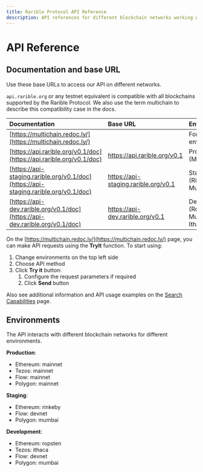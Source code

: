 ```yaml
---
title: Rarible Protocol API Reference
description: API references for different blockchain networks working with the protocol
---
```


# API Reference

## Documentation and base URL

Use these base URLs to access our API on different networks.

`api.rarible.org` or any testnet equivalent is compatible with all blockchains supported by the Rarible Protocol. We also use the term multichain to describe this compatibility case in the docs.

| Documentation                                                                        | Base URL                             | Environments                            |
|:-------------------------------------------------------------------------------------|:-------------------------------------|:----------------------------------------|
| [https://multichain.redoc.ly/](https://multichain.redoc.ly/)                         |                                      | For all environments                    |
| [https://api.rarible.org/v0.1/doc](https://api.rarible.org/v0.1/doc)                 | https://api.rarible.org/v0.1         | Production (Mainnet)                    |
| [https://api-staging.rarible.org/v0.1/doc](https://api-staging.rarible.org/v0.1/doc) | https://api-staging.rarible.org/v0.1 | Staging (Rinkeby, Mumbai)               |
| [https://api-dev.rarible.org/v0.1/doc](https://api-dev.rarible.org/v0.1/doc)         | https://api-dev.rarible.org/v0.1     | Development (Ropsten, Mumbai, Ithaca) |

On the [https://multichain.redoc.ly/](https://multichain.redoc.ly/) page, you can make API requests using the **TryIt** function. To start using:

1. Change environments on the top left side
2. Choose API method
3. Click **Try it** button:
    1. Configure the request parameters if required
    2. Click **Send** button

Also see additional information and API usage examples on the [Search Capabilities](reference/search-capabilities.md) page.

## Environments

The API interacts with different blockchain networks for different environments.

**Production**:

* Ethereum: mainnet
* Tezos: mainnet
* Flow: mainnet
* Polygon: mainnet

**Staging**:

* Ethereum: rinkeby
* Flow: devnet
* Polygon: mumbai

**Development**:

* Ethereum: ropsten
* Tezos: ithaca
* Flow: devnet
* Polygon: mumbai

